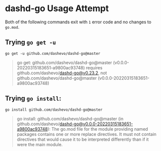 # dashd-go Usage Attempt

Both of the following commands exit with `1` error code and no changes to `go.mod`.

## Trying `go get -u`

```
go get -u github.com/dashevo/dashd-go@master
```

> go get: github.com/dashevo/dashd-go@master (v0.0.0-20220315183651-a9800ac93748) requires github.com/dashevo/dashd-go@v0.23.2, not github.com/dashevo/dashd-go@master (v0.0.0-20220315183651-a9800ac93748)

## Trying `go install`:

```
go install github.com/dashevo/dashd-go@master
```

> go install: github.com/dashevo/dashd-go@master (in github.com/dashevo/dashd-go@v0.0.0-20220315183651-a9800ac93748):
  The go.mod file for the module providing named packages contains one or
  more replace directives. It must not contain directives that would cause
  it to be interpreted differently than if it were the main module.